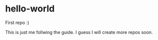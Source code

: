 # hello-world
First repo :)

This is just me follwing the guide. I guess I will create more repos soon.

